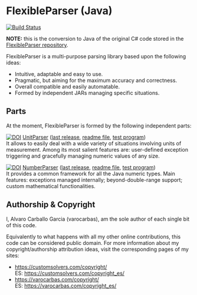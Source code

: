 # FlexibleParser (Java)

[![Build Status](https://travis-ci.org/varocarbas/FlexibleParser_Java.svg?branch=master)](https://travis-ci.org/varocarbas/FlexibleParser_Java)

**NOTE:** this is the conversion to Java of the original C# code stored in the [FlexibleParser repository](https://github.com/varocarbas/FlexibleParser). 

FlexibleParser is a multi-purpose parsing library based upon the following ideas:

- Intuitive, adaptable and easy to use.
- Pragmatic, but aiming for the maximum accuracy and correctness.
- Overall compatible and easily automatable. 
- Formed by independent JARs managing specific situations.

## Parts

At the moment, FlexibleParser is formed by the following independent parts:

[![DOI](https://zenodo.org/badge/DOI/10.5281/zenodo.1025468.svg)](https://zenodo.org/record/1025468) [UnitParser](https://customsolvers.com/unit_parser_java/) ([last release](https://github.com/varocarbas/FlexibleParser_Java/releases/tag/UnitParser_1.0.9.1), [readme file](https://github.com/varocarbas/FlexibleParser_Java/blob/master/all_readme/UnitParser_Java.md), [test program](https://github.com/varocarbas/FlexibleParser_Java/blob/master/all_code/Test/src/Parts/UnitParser.java))<br/>
It allows to easily deal with a wide variety of situations involving units of measurement.
Among its most salient features are: user-defined exception triggering and gracefully managing numeric values of any size.


[![DOI](https://zenodo.org/badge/DOI/10.5281/zenodo.1028916.svg)](https://zenodo.org/record/1028916) [NumberParser](https://customsolvers.com/number_parser_java/) ([last release](https://github.com/varocarbas/FlexibleParser_Java/releases/tag/UnitParser_1.0.8.5), [readme file](https://github.com/varocarbas/FlexibleParser_Java/blob/master/all_readme/NumberParser_Java.md), [test program](https://github.com/varocarbas/FlexibleParser_Java/blob/master/all_code/Test/src/Parts/UnitParser.java))<br/>
It provides a common framework for all the Java numeric types. Main features: exceptions managed internally; beyond-double-range support; custom mathematical functionalities.


## Authorship & Copyright

I, Alvaro Carballo Garcia (varocarbas), am the sole author of each single bit of this code.

Equivalently to what happens with all my other online contributions, this code can be considered public domain. For more information about my copyright/authorship attribution ideas, visit the corresponding pages of my sites:
- https://customsolvers.com/copyright/<br/> 
ES: https://customsolvers.com/copyright_es/
- https://varocarbas.com/copyright/<br/>
ES: https://varocarbas.com/copyright_es/
